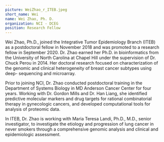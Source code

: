 ```yaml
---
picture: WeiZhao_r_ITEB.jpeg
short_name: Wei
name: Wei Zhao, Ph. D.
organization: NCI - DCEG
position: Research Fellow
---
```


Wei Zhao, Ph.D., joined the Integrative Tumor Epidemiology Branch (ITEB) as a postdoctoral fellow in November 2018 and was promoted to a research fellow in September 2020. Dr. Zhao earned her Ph.D. in bioinformatics from the University of North Carolina at Chapel Hill under the supervision of Dr. Chuck Perou in 2014. Her doctoral research focused on characterization of the genomic and clinical heterogeneity of breast cancer subtypes using deep- sequencing and microarray.

Prior to joining NCI, Dr. Zhao conducted postdoctoral training in the Department of Systems Biology in MD Anderson Cancer Center for four years. Working with Dr. Gordon Mills and Dr. Han Liang, she identified predictive molecular markers and drug targets for rational combinatorial therapy in gynecologic cancers, and developed computational tools for analysis of proteomic data.

In ITEB, Dr. Zhao is working with Maria Teresa Landi, Ph.D., M.D., senior investigator, to investigate the etiology and progression of lung cancer in never smokers through a comprehensive genomic analysis and clinical and epidemiologic assessment.